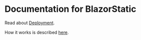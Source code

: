 # Documentation for BlazorStatic

Read about [Deployment](docs/deployement).

How it works is described [here](docs/how-it-works).